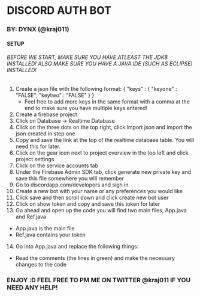 # DISCORD AUTH BOT
### BY: DYNX (@kraj011)

#### SETUP

###### BEFORE WE START, MAKE SURE YOU HAVE ATLEAST THE JDK8 INSTALLED! ALSO MAKE SURE YOU HAVE A JAVA IDE (SUCH AS ECLIPSE) INSTALLED!

1. Create a json file with the following format:
    {
     "keys" : {
     "keyone" : "FALSE",
     "keytwo" : "FALSE"
     }
   }
   * Feel free to add more keys in the same format with a comma at the end to make sure you have multiple keys entered!
2. Create a firebase project
3. Click on Database -> Realtime Database
4. Click on the three dots on the top right, click import json and import the json created in step one
5. Copy and save the link at the top of the realtime database table. You will need this for later.
6. Click on the gear icon next to project overview in the top left and click project settings
7. Click on the service accounts tab
8. Under the Firebase Admin SDK tab, click generate new private key and save this file somewhere you will remember
9. Go to discordapp.com/developers and sign in
10. Create a new bot with your name or any preferences you would like
11. Click save and then scroll down and click create new bot user
12. Click on show token and copy and save this token for later
13. Go ahead and open up the code you will find two main files, App.java and Ref.java
  * App.java is the main file
  * Ref.java contains your token
14. Go into App.java and replace the following things:
  * Read the comments (the lines in green) and make the necessary changes to the code

### ENJOY :D FEEL FREE TO PM ME ON TWITTER @kraj011 IF YOU NEED ANY HELP!
